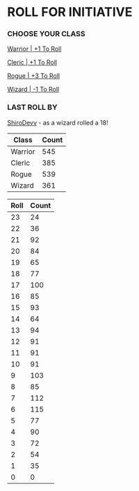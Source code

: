 # ROLL FOR INITIATIVE
### CHOOSE YOUR CLASS

[Warrior | +1 To Roll](https://github.com/benjaminsampica/benjaminsampica/issues/new?title=roll%7Cwarrior&body=Just+click+%27Submit+new+issue%27.)

[Cleric | +1 To Roll](https://github.com/benjaminsampica/benjaminsampica/issues/new?title=roll%7Ccleric&body=Just+click+%27Submit+new+issue%27.)

[Rogue | +3 To Roll](https://github.com/benjaminsampica/benjaminsampica/issues/new?title=roll%7Crogue&body=Just+click+%27Submit+new+issue%27.)

[Wizard | -1 To Roll](https://github.com/benjaminsampica/benjaminsampica/issues/new?title=roll%7Cwizard&body=Just+click+%27Submit+new+issue%27.)
### LAST ROLL BY
[ShiroDevv](https://www.github.com/ShiroDevv) - as a wizard rolled a 18!

|Class|Count|
|-|-|
|Warrior|545|
|Cleric|385|
|Rogue|539|
|Wizard|361|

|Roll|Count|
|-|-|
|23|24
|22|36
|21|92
|20|84
|19|65
|18|77
|17|100
|16|85
|15|93
|14|64
|13|94
|12|91
|11|91
|10|91
|9|103
|8|85
|7|112
|6|115
|5|77
|4|90
|3|72
|2|54
|1|35
|0|0
